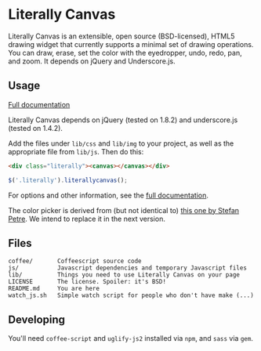 Literally Canvas
================

Literally Canvas is an extensible, open source (BSD-licensed), HTML5 drawing
widget that currently supports a minimal set of drawing operations. You can
draw, erase, set the color with the eyedropper, undo, redo, pan, and zoom. It
depends on jQuery and Underscore.js.

Usage
-----

[Full documentation](http://literallycanvas.github.com)

Literally Canvas depends on jQuery (tested on 1.8.2) and underscore.js (tested
on 1.4.2).

Add the files under `lib/css` and `lib/img` to your project, as well as the
appropriate file from `lib/js`. Then do this:

```html
<div class="literally"><canvas></canvas></div>
```

```javascript
$('.literally').literallycanvas();
```

For options and other information, see the [full
documentation](http://literallycanvas.github.com).

The color picker is derived from (but not identical to) [this one by Stefan
Petre](http://www.eyecon.ro/bootstrap-colorpicker/). We intend to replace it in
the next version.

Files
-----

```
coffee/       Coffeescript source code
js/           Javascript dependencies and temporary Javascript files
lib/          Things you need to use Literally Canvas on your page
LICENSE       The license. Spoiler: it's BSD!
README.md     You are here
watch_js.sh   Simple watch script for people who don't have make (...)
```

Developing
----------

You'll need `coffee-script` and `uglify-js2` installed via `npm`, and `sass`
via `gem`.
